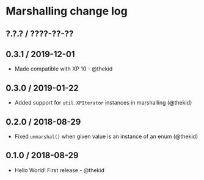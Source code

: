 Marshalling change log
======================

## ?.?.? / ????-??-??

## 0.3.1 / 2019-12-01

* Made compatible with XP 10 - @thekid

## 0.3.0 / 2019-01-22

* Added support for `util.XPIterator` instances in marshalling
  (@thekid)

## 0.2.0 / 2018-08-29

* Fixed `unmarshal()` when given value is an instance of an enum
  (@thekid)

## 0.1.0 / 2018-08-29

* Hello World! First release - @thekid